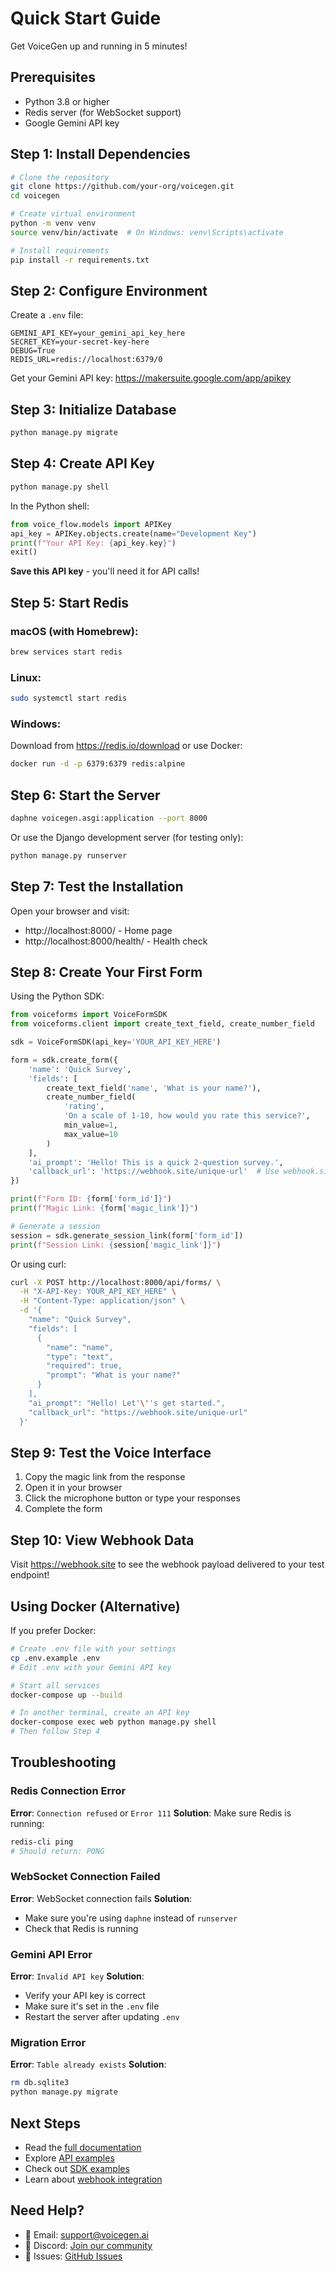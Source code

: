 # Quick Start Guide

Get VoiceGen up and running in 5 minutes!

## Prerequisites

- Python 3.8 or higher
- Redis server (for WebSocket support)
- Google Gemini API key

## Step 1: Install Dependencies

```bash
# Clone the repository
git clone https://github.com/your-org/voicegen.git
cd voicegen

# Create virtual environment
python -m venv venv
source venv/bin/activate  # On Windows: venv\Scripts\activate

# Install requirements
pip install -r requirements.txt
```

## Step 2: Configure Environment

Create a `.env` file:

```env
GEMINI_API_KEY=your_gemini_api_key_here
SECRET_KEY=your-secret-key-here
DEBUG=True
REDIS_URL=redis://localhost:6379/0
```

Get your Gemini API key: https://makersuite.google.com/app/apikey

## Step 3: Initialize Database

```bash
python manage.py migrate
```

## Step 4: Create API Key

```bash
python manage.py shell
```

In the Python shell:

```python
from voice_flow.models import APIKey
api_key = APIKey.objects.create(name="Development Key")
print(f"Your API Key: {api_key.key}")
exit()
```

**Save this API key** - you'll need it for API calls!

## Step 5: Start Redis

### macOS (with Homebrew):
```bash
brew services start redis
```

### Linux:
```bash
sudo systemctl start redis
```

### Windows:
Download from https://redis.io/download or use Docker:
```bash
docker run -d -p 6379:6379 redis:alpine
```

## Step 6: Start the Server

```bash
daphne voicegen.asgi:application --port 8000
```

Or use the Django development server (for testing only):
```bash
python manage.py runserver
```

## Step 7: Test the Installation

Open your browser and visit:
- http://localhost:8000/ - Home page
- http://localhost:8000/health/ - Health check

## Step 8: Create Your First Form

Using the Python SDK:

```python
from voiceforms import VoiceFormSDK
from voiceforms.client import create_text_field, create_number_field

sdk = VoiceFormSDK(api_key='YOUR_API_KEY_HERE')

form = sdk.create_form({
    'name': 'Quick Survey',
    'fields': [
        create_text_field('name', 'What is your name?'),
        create_number_field(
            'rating',
            'On a scale of 1-10, how would you rate this service?',
            min_value=1,
            max_value=10
        )
    ],
    'ai_prompt': 'Hello! This is a quick 2-question survey.',
    'callback_url': 'https://webhook.site/unique-url'  # Use webhook.site for testing
})

print(f"Form ID: {form['form_id']}")
print(f"Magic Link: {form['magic_link']}")

# Generate a session
session = sdk.generate_session_link(form['form_id'])
print(f"Session Link: {session['magic_link']}")
```

Or using curl:

```bash
curl -X POST http://localhost:8000/api/forms/ \
  -H "X-API-Key: YOUR_API_KEY_HERE" \
  -H "Content-Type: application/json" \
  -d '{
    "name": "Quick Survey",
    "fields": [
      {
        "name": "name",
        "type": "text",
        "required": true,
        "prompt": "What is your name?"
      }
    ],
    "ai_prompt": "Hello! Let'\''s get started.",
    "callback_url": "https://webhook.site/unique-url"
  }'
```

## Step 9: Test the Voice Interface

1. Copy the magic link from the response
2. Open it in your browser
3. Click the microphone button or type your responses
4. Complete the form

## Step 10: View Webhook Data

Visit https://webhook.site to see the webhook payload delivered to your test endpoint!

## Using Docker (Alternative)

If you prefer Docker:

```bash
# Create .env file with your settings
cp .env.example .env
# Edit .env with your Gemini API key

# Start all services
docker-compose up --build

# In another terminal, create an API key
docker-compose exec web python manage.py shell
# Then follow Step 4
```

## Troubleshooting

### Redis Connection Error
**Error**: `Connection refused` or `Error 111`
**Solution**: Make sure Redis is running:
```bash
redis-cli ping
# Should return: PONG
```

### WebSocket Connection Failed
**Error**: WebSocket connection fails
**Solution**: 
- Make sure you're using `daphne` instead of `runserver`
- Check that Redis is running

### Gemini API Error
**Error**: `Invalid API key`
**Solution**: 
- Verify your API key is correct
- Make sure it's set in the `.env` file
- Restart the server after updating `.env`

### Migration Error
**Error**: `Table already exists`
**Solution**:
```bash
rm db.sqlite3
python manage.py migrate
```

## Next Steps

- Read the [full documentation](README.md)
- Explore [API examples](docs/API_EXAMPLES.md)
- Check out [SDK examples](sdk/python/README.md)
- Learn about [webhook integration](docs/WEBHOOKS.md)

## Need Help?

- 📧 Email: support@voicegen.ai
- 💬 Discord: [Join our community](https://discord.gg/voicegen)
- 🐛 Issues: [GitHub Issues](https://github.com/your-org/voicegen/issues)

